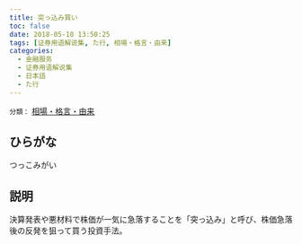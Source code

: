```yaml
---
title: 突っ込み買い
toc: false
date: 2018-05-18 13:50:25
tags: [证券用语解说集, た行, 相場・格言・由来]
categories:
  - 金融服务
  - 证券用语解说集
  - 日本語
  - た行
---
```


`分類：` [相場・格言・由来](/tags/相場・格言・由来/)

## ひらがな

つっこみがい

## 説明

決算発表や悪材料で株価が一気に急落することを「突っ込み」と呼び、株価急落後の反発を狙って買う投資手法。
